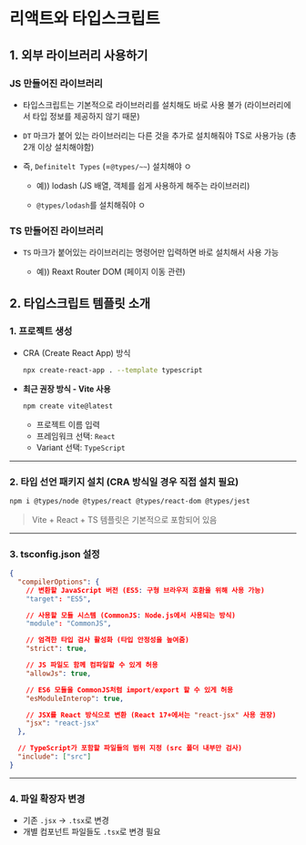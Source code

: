 # 리액트와 타입스크립트

## 1. 외부 라이브러리 사용하기

### JS 만들어진 라이브러리

- 타입스크립트는 기본적으로 라이브러리를 설치해도 바로 사용 불가 (라이브러리에서 타입 정보를 제공하지 않기 때문)

- `DT` 마크가 붙어 있는 라이브러리는 다른 것을 추가로 설치해줘야 TS로 사용가능 (총 2개 이상 설치해야함)

- 즉, `Definitelt Types` (=`@types/~~`) 설치해야 ㅇ

  - 예)) lodash (JS 배열, 객체를 쉽게 사용하게 해주는 라이브러리)

  - `@types/lodash`를 설치해줘야 ㅇ

### TS 만들어진 라이브러리

- `TS` 마크가 붙어있는 라이브러리는 명령어만 입력하면 바로 설치해서 사용 가능

  - 예)) Reaxt Router DOM (페이지 이동 관련)


## 2. 타입스크립트 템플릿 소개

### 1. 프로젝트 생성

- CRA (Create React App) 방식
    
    ```bash
    npx create-react-app . --template typescript
    ```
    
- **최근 권장 방식 - Vite 사용**
    
    ```bash
    npm create vite@latest
    ```
    
    - 프로젝트 이름 입력
    - 프레임워크 선택: `React`
    - Variant 선택: `TypeScript`

---

### 2. 타입 선언 패키지 설치 (CRA 방식일 경우 직접 설치 필요)

```bash
npm i @types/node @types/react @types/react-dom @types/jest
```

> Vite + React + TS 템플릿은 기본적으로 포함되어 있음
> 

---

### 3. tsconfig.json 설정

```json
{
  "compilerOptions": {
    // 변환할 JavaScript 버전 (ES5: 구형 브라우저 호환을 위해 사용 가능)
    "target": "ES5",

    // 사용할 모듈 시스템 (CommonJS: Node.js에서 사용되는 방식)
    "module": "CommonJS",

    // 엄격한 타입 검사 활성화 (타입 안정성을 높여줌)
    "strict": true,

    // JS 파일도 함께 컴파일할 수 있게 허용
    "allowJs": true,

    // ES6 모듈을 CommonJS처럼 import/export 할 수 있게 허용
    "esModuleInterop": true,

    // JSX를 React 방식으로 변환 (React 17+에서는 "react-jsx" 사용 권장)
    "jsx": "react-jsx"
  },

  // TypeScript가 포함할 파일들의 범위 지정 (src 폴더 내부만 검사)
  "include": ["src"]
}
```

---

### 4. 파일 확장자 변경

- 기존 `.jsx` → `.tsx`로 변경
- 개별 컴포넌트 파일들도 `.tsx`로 변경 필요
